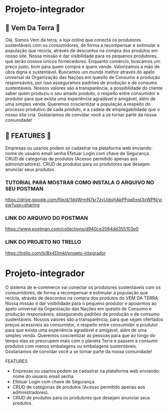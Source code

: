 # Projeto-integrador 

## :seedling: Vem Da Terra :seedling:
Olá, Somos Vem da terra, a loja online que conecta os produtores sustentáveis com os consumidores, de forma a recompensar e estimular a população que recicla, através de descontos na compra dos produtos em nosso site. Nossa missão é dar visibilidade para os pequenos produtores, que serão nossos únicos fornecedores. Enquanto comércio, buscamos um preço justo, bom para quem compra e quem vende. Valorizamos a mão de obra digna e sustentável. Buscamos um mundo melhor através do apelo universal da Organização das Nações em quesito de Consumo e produção responsáveis, por isso asseguramos padrões de produção e de consumo sustentáveis. Nossos valores são a transparência, a possibilidade do cliente saber quem produziu o seu amado produto, o respeito entre consumidor e produtor para que exista uma experiência agradável e amigável, além de uma simples venda. Queremos coscientizar a população a respeito do processo produtivo de cada produto, e a cadeia de empregabilidade que o nosso site cria. Gostariamos de convidar você a se tornar parte da nossa comunidade!

## :herb: FEATURES :herb:

Empresas ou usarios podem se cadastrar na plataforma web enviando: nome do usuario email senha
Efetuar Login com chave de Segurança.
CRUD de categorias de produtos (Acesso permitido apenas aos administradores).
CRUD de produtos para os produtores que desejam anunciar seus produtos.


### TUTORIAL PARA MOSTRAR COMO INSTALA O ARQUIVO NO SEU POSTMAN
https://drive.google.com/file/d/1dqWrmN7sr7zyUdojhAbPFqqEest3xWPN/view?usp=sharing

### LINK DO ARQUIVO DO POSTMAN
https://www.postman.com/collections/d940ce2064dd355103e0

### LINK DO PROJETO NO TRELLO
https://trello.com/b/Bx4Djmkl/projeto-integrador
# Projeto-integrador
O sistema de e-commerce vai conectar os produtores sustentáveis com os consumidores, de forma a recompensar e estimular a população que recicla, através de descontos na compra dos produtos do VEM DA TERRA. Nossa missão é dar visibilidade para o pequeno produtor e apoiarmos ao apelo universal da Organização das Nações em quesito de Consumo e produção responsáveis, assegurando padrões de produção e de consumo sustentáveis. Nossos valores são a transparência, para que sejam ofertados preços acessíveis ao consumidor, o respeito entre consumidor e produtor para que exista uma experiência agradável e amigável, além de uma simples venda. Queremos coscientizar as pessoas para que ao longo do tempo elas se preocupem  mais com o planeta Terra e passem a consumir produtos com menos embalagens ou embalagens sustentáveis. Gostariamos de convidar você a se tornar parte da nossa comunidade!

FEATURES
* Empresas ou usarios podem se cadastrar na plataforma web enviando:
    nome do usuario
    email 
    senha
* Efetuar Login com chave de Segurança.
* CRUD de categorias de produtos (Acesso permitido apenas aos administradores).
* CRUD de produtos para os produtores que desejam anunciar seus produtos.
